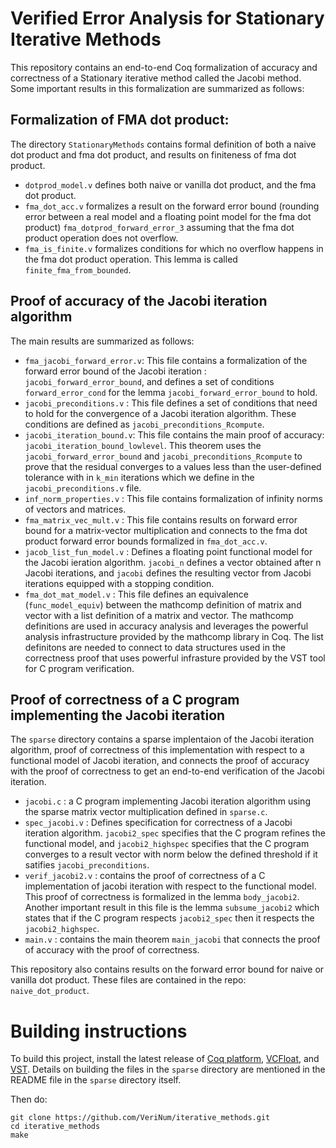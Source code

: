 # Verified Error Analysis for Stationary Iterative Methods

This repository contains an end-to-end Coq formalization of accuracy and correctness of a Stationary iterative method called the Jacobi method.
Some important results in this formalization are summarized as follows:

## Formalization of FMA dot product:
The directory `StationaryMethods` contains formal definition of both a naive dot product and fma dot product, and results on finiteness of fma dot product.

- `dotprod_model.v` defines both naive or vanilla dot product, and the fma dot product.
- `fma_dot_acc.v` formalizes a result on the forward error bound (rounding error between a real model and a floating point model for the fma dot product) 
`fma_dotprod_forward_error_3` assuming that the fma dot product operation does not overflow.
- `fma_is_finite.v` formalizes conditions for which no overflow happens in the fma dot product operation. This lemma is called `finite_fma_from_bounded`.


## Proof of accuracy of the Jacobi iteration algorithm
The main results are summarized as follows:
- `fma_jacobi_forward_error.v`: This file contains a formalization of the forward error bound of the Jacobi iteration : `jacobi_forward_error_bound`, and defines a set of
conditions `forward_error_cond` for the lemma `jacobi_forward_error_bound` to hold.
- `jacobi_preconditions.v` : This file defines a set of conditions that need to hold for the convergence of a Jacobi iteration algorithm. These conditions are defined as
`jacobi_preconditions_Rcompute`. 
- `jacobi_iteration_bound.v`: This file contains the main proof of accuracy: `jacobi_iteration_bound_lowlevel`. This theorem uses the `jacobi_forward_error_bound` and `jacobi_preconditions_Rcompute` to prove that the residual converges to a values less than the user-defined tolerance with in `k_min` iterations which we define in the `jacobi_preconditions.v` file.
- `inf_norm_properties.v` : This file contains formalization of infinity norms of vectors and matrices.
- `fma_matrix_vec_mult.v` : This file contains results on forward error bound for a matrix-vector multiplication and connects to the fma dot product forward error bounds formalized in `fma_dot_acc.v`.
- `jacob_list_fun_model.v` : Defines a floating point functional model for the Jacobi ieration algorithm. `jacobi_n` defines a vector obtained after n Jacobi iterations, and `jacobi` defines the resulting vector from Jacobi iterations equipped with a stopping condition.
- `fma_dot_mat_model.v` : This file defines an equivalence (`func_model_equiv`) between the mathcomp definition of matrix and vector with a list definition of a matrix and vector. The mathcomp definitions are used in accuracy analysis and leverages the powerful analysis infrastructure provided by the mathcomp library in Coq. The list
definitons are needed to connect to data structures used in the correctness proof that uses powerful infrasture provided by the VST tool for C program verification.


## Proof of correctness of a C program implementing the Jacobi iteration
The `sparse` directory contains a sparse implentaion of the Jacobi iteration algorithm, proof of correctness of this implementation with respect to a functional model 
of Jacobi iteration, and connects the proof of accuracy with the proof of correctness to get an end-to-end verification of the Jacobi iteration.

- `jacobi.c` : a C program implementing Jacobi iteration algorithm using the sparse matrix vector multiplication defined in `sparse.c`.
- `spec_jacobi.v` : Defines specification for correctness of a Jacobi iteration algorithm. `jacobi2_spec` specifies that the C program refines the functional model, and 
`jacobi2_highspec` specifies that the C program converges to a result vector with norm below the defined threshold if it satifies `jacobi_preconditions`.
- `verif_jacobi2.v` : contains the proof of correctness of a C implementation of jacobi iteration with respect to the functional model. This proof of correctness is
formalized in the lemma `body_jacobi2`. Another important result in this file is the lemma `subsume_jacobi2` which states that if the C program respects `jacobi2_spec` then it respects the `jacobi2_highspec`.
- `main.v` : contains the main theorem `main_jacobi` that connects the proof of accuracy with the proof of correctness.

This repository also contains results on the forward error bound for naive or vanilla dot product. These files are contained in the repo: `naive_dot_product`.

# Building instructions
To build this project, install the latest release of [Coq platform](https://github.com/coq/platform), [VCFloat](https://github.com/VeriNum/vcfloat), and [VST](https://github.com/PrincetonUniversity/VST). Details on building the files in the `sparse` directory are mentioned in the README file in the `sparse` directory itself.

Then do:
```
git clone https://github.com/VeriNum/iterative_methods.git
cd iterative_methods
make
```


